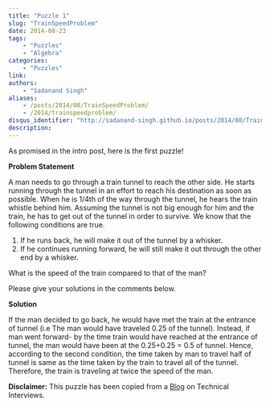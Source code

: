 ```yaml
---
title: "Puzzle 1"
slug: "TrainSpeedProblem"
date: 2014-08-23
tags:
    - "Puzzles"
    - "Algebra"
categories:
    - "Puzzles"
link:
authors:
    - "Sadanand Singh"
aliases:
    - /posts/2014/08/TrainSpeedProblem/
    - /2014/trainspeedproblem/
disqus_identifier: "http://sadanand-singh.github.io/posts/2014/08/TrainSpeedProblem/"
description:
---
```


As promised in the intro post, here is the first puzzle!

<!--more-->

**Problem Statement**

A man needs to go through a train tunnel to reach the other side. He
starts running through the tunnel in an effort to reach his destination
as soon as possible. When he is 1/4th of the way through the tunnel, he
hears the train whistle behind him. Assuming the tunnel is not big
enough for him and the train, he has to get out of the tunnel in order
to survive. We know that the following conditions are true.

1.  If he runs back, he will make it out of the tunnel by a whisker.
2.  If he continues running forward, he will still make it out through
    the other end by a whisker.

What is the speed of the train compared to that of the man?

Please give your solutions in the comments below.

**Solution**

If the man decided to go back, he would have met the train at the
entrance of tunnel (i.e The man would have traveled 0.25 of the tunnel).
Instead, if man went forward- by the time train would have reached at
the entrance of tunnel, the man would have been at the 0.25+0.25 = 0.5
of tunnel. Hence, according to the second condition, the time taken by
man to travel half of tunnel is same as the time taken by the train to
travel all of the tunnel. Therefore, the train is traveling at twice the
speed of the man.

**Disclaimer:** This puzzle has been copied from a
[Blog](https://www.mytechinterviews.com/) on Technical Interviews.
